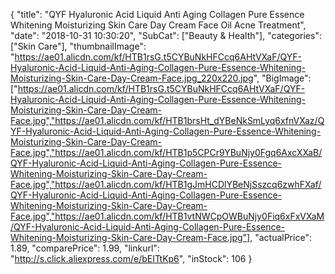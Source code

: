 {
	"title": "QYF Hyaluronic Acid Liquid Anti Aging Collagen Pure Essence Whitening Moisturizing Skin Care Day Cream Face Oil Acne Treatment",
	"date": "2018-10-31 10:30:20",
	"SubCat": ["Beauty & Health"],
	"categories": ["Skin Care"],
	"thumbnailImage": "https://ae01.alicdn.com/kf/HTB1rsG.t5CYBuNkHFCcq6AHtVXaF/QYF-Hyaluronic-Acid-Liquid-Anti-Aging-Collagen-Pure-Essence-Whitening-Moisturizing-Skin-Care-Day-Cream-Face.jpg_220x220.jpg",
	"BigImage": ["https://ae01.alicdn.com/kf/HTB1rsG.t5CYBuNkHFCcq6AHtVXaF/QYF-Hyaluronic-Acid-Liquid-Anti-Aging-Collagen-Pure-Essence-Whitening-Moisturizing-Skin-Care-Day-Cream-Face.jpg","https://ae01.alicdn.com/kf/HTB1brsHt_dYBeNkSmLyq6xfnVXaz/QYF-Hyaluronic-Acid-Liquid-Anti-Aging-Collagen-Pure-Essence-Whitening-Moisturizing-Skin-Care-Day-Cream-Face.jpg","https://ae01.alicdn.com/kf/HTB1p5CPCr9YBuNjy0Fgq6AxcXXaB/QYF-Hyaluronic-Acid-Liquid-Anti-Aging-Collagen-Pure-Essence-Whitening-Moisturizing-Skin-Care-Day-Cream-Face.jpg","https://ae01.alicdn.com/kf/HTB1gJmHCDlYBeNjSszcq6zwhFXaf/QYF-Hyaluronic-Acid-Liquid-Anti-Aging-Collagen-Pure-Essence-Whitening-Moisturizing-Skin-Care-Day-Cream-Face.jpg","https://ae01.alicdn.com/kf/HTB1vtNWCpOWBuNjy0Fiq6xFxVXaM/QYF-Hyaluronic-Acid-Liquid-Anti-Aging-Collagen-Pure-Essence-Whitening-Moisturizing-Skin-Care-Day-Cream-Face.jpg"],
	"actualPrice": 1.89,
	"comparePrice": 1.99,
	"linkurl": "http://s.click.aliexpress.com/e/bEITtKp6",
	"inStock": 106
}
